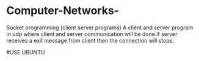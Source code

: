 # Computer-Networks-
Socket programming (client server programs)
A client and server program in udp where client and server communication
will be done.if server receives a exit message from client then the connection will
stops.



#USE UBUNTU 
